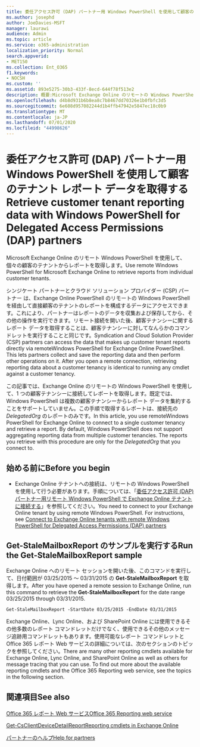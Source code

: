 ```yaml
---
title: 委任アクセス許可 (DAP) パートナー用 Windows PowerShell を使用して顧客のテナント レポート データを取得する
ms.author: josephd
author: JoeDavies-MSFT
manager: laurawi
audience: Admin
ms.topic: article
ms.service: o365-administration
localization_priority: Normal
search.appverid:
- MET150
ms.collection: Ent_O365
f1.keywords:
- NOCSH
ms.custom: ''
ms.assetid: 893e5275-30b3-433f-8ecd-644f78f513e2
description: 概要:Microsoft Exchange Online のリモートの Windows PowerShell を使用して、個々の顧客のテナントからレポートを取得します。
ms.openlocfilehash: d4b8d931b6b8ea8c7b8467dd70326e1b0fbfc3d5
ms.sourcegitcommit: 6e608d957082244d1b4ffb47942e5847ec18c0b9
ms.translationtype: MT
ms.contentlocale: ja-JP
ms.lasthandoff: 07/01/2020
ms.locfileid: "44998626"
---
```

# <a name="retrieve-customer-tenant-reporting-data-with-windows-powershell-for-delegated-access-permissions-dap-partners"></a><span data-ttu-id="c2ea2-103">委任アクセス許可 (DAP) パートナー用 Windows PowerShell を使用して顧客のテナント レポート データを取得する</span><span class="sxs-lookup"><span data-stu-id="c2ea2-103">Retrieve customer tenant reporting data with Windows PowerShell for Delegated Access Permissions (DAP) partners</span></span>

<span data-ttu-id="c2ea2-104">Microsoft Exchange Online のリモート Windows PowerShell を使用して、個々の顧客のテナントからレポートを取得します。</span><span class="sxs-lookup"><span data-stu-id="c2ea2-104">Use remote Windows PowerShell for Microsoft Exchange Online to retrieve reports from individual customer tenants.</span></span>
  
<span data-ttu-id="c2ea2-p101">シンジケート パートナーとクラウド ソリューション プロバイダー (CSP) パートナー は、Exchange Online PowerShell のリモートの Windows PowerShell を経由して直接顧客のテナントのレポートを構成するデータにアクセスできます。これにより、パートナーはレポートのデータを収集および保存してから、その他の操作を実行できます。リモート接続を開いた後、顧客テナンシーに関するレポート データを取得することは、顧客テナンシーに対してなんらかのコマンドレットを実行することと同じです。</span><span class="sxs-lookup"><span data-stu-id="c2ea2-p101">Syndication and Cloud Solution Provider (CSP) partners can access the data that makes up customer tenant reports directly via remoteWindows PowerShell for Exchange Online PowerShell. This lets partners collect and save the reporting data and then perform other operations on it. After you open a remote connection, retrieving reporting data about a customer tenancy is identical to running any cmdlet against a customer tenancy.</span></span>
  
<span data-ttu-id="c2ea2-p102">この記事では、Exchange Online のリモートの Windows PowerShell を使用して、1 つの顧客テナンシーに接続してレポートを取得します。既定では、Windows PowerShell は複数の顧客テナンシーからレポート データを集約することをサポートしていません。この手順で取得するレポートは、接続先の  _DelegatedOrg_ のレポートのみです。</span><span class="sxs-lookup"><span data-stu-id="c2ea2-p102">In this article, you use remoteWindows PowerShell for Exchange Online to connect to a single customer tenancy and retrieve a report. By default, Windows PowerShell does not support aggregating reporting data from multiple customer tenancies. The reports you retrieve with this procedure are only for the  _DelegatedOrg_ that you connect to.</span></span>
  
 
## <a name="before-you-begin"></a><span data-ttu-id="c2ea2-111">始める前に</span><span class="sxs-lookup"><span data-stu-id="c2ea2-111">Before you begin</span></span>

- <span data-ttu-id="c2ea2-p103">Exchange Online テナントへの接続は、リモートの Windows PowerShell を使用して行う必要があります。手順については、「[委任アクセス許可 (DAP) パートナー用リモート Windows PowerShell で Exchange Online テナントに接続する](connect-to-exchange-online-tenants-with-remote-windows-powershell-for-delegated.md)」を参照してください。</span><span class="sxs-lookup"><span data-stu-id="c2ea2-p103">You need to connect to your Exchange Online tenant by using remote Windows PowerShell. For instructions, see [Connect to Exchange Online tenants with remote Windows PowerShell for Delegated Access Permissions (DAP) partners](connect-to-exchange-online-tenants-with-remote-windows-powershell-for-delegated.md)</span></span>
    
## <a name="run-the-get-stalemailboxreport-sample"></a><span data-ttu-id="c2ea2-114">Get-StaleMailboxReport のサンプルを実行する</span><span class="sxs-lookup"><span data-stu-id="c2ea2-114">Run the Get-StaleMailboxReport sample</span></span>

<span data-ttu-id="c2ea2-115">Exchange Online へのリモート セッションを開いた後、このコマンドを実行して、日付範囲が 03/25/2015 ～ 03/31/2015 の **Get-StaleMailboxReport** を取得します。</span><span class="sxs-lookup"><span data-stu-id="c2ea2-115">After you have opened a remote session to Exchange Online, run this command to retrieve the **Get-StaleMailboxReport** for the date range 03/25/2015 through 03/31/2015.</span></span>
  
```
Get-StaleMailboxReport -StartDate 03/25/2015 -EndDate 03/31/2015
```

<span data-ttu-id="c2ea2-p104">Exchange Online、Lync Online、および SharePoint Online には使用できるその他多数のレポート コマンドレットだけでなく、使用できるその他のメッセージ追跡用コマンドレットもあります。使用可能なレポート コマンドレットと Office 365 レポート Web サービスの詳細については、次のセクションのトピックを参照してください。</span><span class="sxs-lookup"><span data-stu-id="c2ea2-p104">There are many other reporting cmdlets available for Exchange Online, Lync Online, and SharePoint Online as well as others for message tracing that you can use. To find out more about the available reporting cmdlets and the Office 365 Reporting web service, see the topics in the following section.</span></span>
  
## <a name="see-also"></a><span data-ttu-id="c2ea2-118">関連項目</span><span class="sxs-lookup"><span data-stu-id="c2ea2-118">See also</span></span>

#### 

[<span data-ttu-id="c2ea2-119">Office 365 レポート Web サービス</span><span class="sxs-lookup"><span data-stu-id="c2ea2-119">Office 365 Reporting web service</span></span>](https://go.microsoft.com/fwlink/p/?LinkId=532777)
  
[<span data-ttu-id="c2ea2-120">Get-CsClientDeviceDetailReport</span><span class="sxs-lookup"><span data-stu-id="c2ea2-120">Reporting cmdlets in Exchange Online</span></span>](https://go.microsoft.com/fwlink/p/?LinkId=526430)
  
[<span data-ttu-id="c2ea2-121">パートナーのヘルプ</span><span class="sxs-lookup"><span data-stu-id="c2ea2-121">Help for partners</span></span>](https://go.microsoft.com/fwlink/p/?LinkID=533477)

